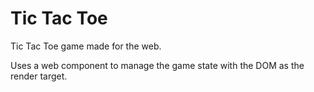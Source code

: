 # Tic Tac Toe
Tic Tac Toe game made for the web.

Uses a web component to manage the game state with the DOM as the render target.
